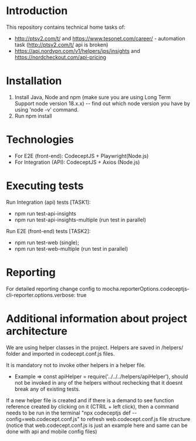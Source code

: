 # Introduction

This repository contains technical home tasks of:
 - http://ptsv2.com/t/ and https://www.tesonet.com/career/ - automation task (http://ptsv2.com/t/ api is broken)
 - https://api.nordvpn.com/v1/helpers/ips/insights and https://nordcheckout.com/api-pricing


# Installation

1. Install Java, Node and npm (make sure you are using Long Term Support node version 18.x.x)
   -- find out which node version you have by using 'node -v' command.
2. Run npm install

# Technologies
- For E2E (front-end): CodeceptJS + Playwright(Node.js)
- For Integration (API): CodeceptJS + Axios (Node.js)

# Executing tests

Run Integration (api) tests [TASK1]:
- npm run test-api-insights
- npm run test-api-insights-multiple (run test in parallel)

Run E2E (front-end) tests [TASK2]:
- npm run test-web (single); 
- npm run test-web-multiple (run test in parallel)


# Reporting

For detailed reporting change config to mocha.reporterOptions.codeceptjs-cli-reporter.options.verbose: true

# Additional information about project architecture

We are using helper classes in the project. Helpers are saved in /helpers/ folder and imported in codecept.conf.js files.

It is mandatory not to invoke other helpers in a helper file.

- Example => const apiHelper = require('../../../helpers/apiHelper'),
  should not be invoked in any of the helpers without rechecking that it doesnt break any of existing tests.

If a new helper file is created and if there is a demand to see function reference created by clicking on it (CTRIL + left click),
then a command needs to be run in the terminal "npx codeceptjs def --config=web.codecept.conf.js" to refresh web.codecept.conf.js
file structure (notice that web.codecept.conf.js is just an example here and same can be done with api and mobile config files)
